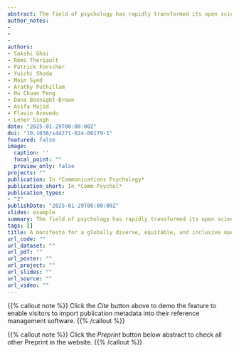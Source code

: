 ```yaml
---
abstract: The field of psychology has rapidly transformed its open science practices in recent years. Yet there has been limited progress in integrating principles of diversity, equity and inclusion. In this Perspective, we raise the spectre of Questionable Generalisability Practices and the issue of MASKing (Making Assumptions based on Skewed Knowledge), calling for more responsible practices in generalising study findings and co-authorship to promote global equity in knowledge production. To drive change, researchers must target all four key components of the research process design, reporting, generalisation, and evaluation. Additionally, macro-level geopolitical factors must be considered to move towards a robust behavioural science that is truly inclusive, representing the voices and experiences of the majority world (i.e., low-and-middle-income countries).
author_notes:
- 
- 
- 
authors:
- Sakshi Ghai  
- Rémi Thériault  
- Patrick Forscher  
- Yuichi Shoda  
- Moin Syed  
- Arathy Puthillam  
- Hu Chuan Peng  
- Dana Basnight-Brown  
- Asifa Majid  
- Flavio Azevedo  
- Leher Singh
date: "2025-01-29T00:00:00Z"
doi: "10.1038/s44271-024-00179-1"
featured: false
image:
  caption: ''
  focal_point: ""
  preview_only: false
projects: ""
publication: In *Communications Psychology*
publication_short: In *Comm Psychol*
publication_types: 
- "2"
publishDate: "2025-01-29T00:00:00Z"
slides: example
summary: The field of psychology has rapidly transformed its open science practices in recent years. Yet there has been limited progress in integrating principles of diversity, equity and inclusion.
tags: []
title: A manifesto for a globally diverse, equitable, and inclusive open science
url_code: ""
url_dataset: ""
url_pdf: ""
url_poster: ""
url_project: ""
url_slides: ""
url_source: ""
url_video: ""
---
```


{{% callout note %}}
Click the _Cite_ button above to demo the feature to enable visitors to import publication metadata into their reference management software.
{{% /callout %}}

{{% callout note %}}
Click the _Preprint_ button below abstract to check all other Preprint in the website.
{{% /callout %}}
